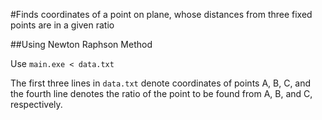 #Finds coordinates of a point on plane, whose distances from three fixed points are in a given ratio

##Using Newton Raphson Method

Use `main.exe < data.txt`

The first three lines in `data.txt` denote coordinates of points A, B, C, and the fourth line denotes the ratio of the point to be found from A, B, and C, respectively.